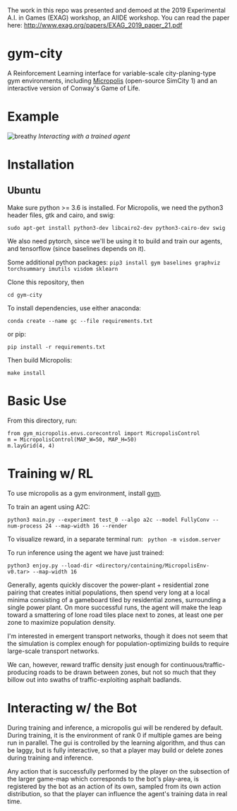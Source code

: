 The work in this repo was presented and demoed at the 2019 Experimental A.I. in Games (EXAG) workshop, an AIIDE workshop. You can read the paper here: http://www.exag.org/papers/EXAG_2019_paper_21.pdf


# gym-city
A Reinforcement Learning interface for variable-scale city-planing-type gym environments, including [Micropolis](https://github.com/simhacker/micropolis/) (open-source SimCity 1) and an interactive version of Conway's Game of Life.

# Example

![breathy](https://github.com/smearle/gym-micropolis/blob/master/gifs/breathy.gif)
 *Interacting with a trained agent*

# Installation

## Ubuntu

Make sure python >= 3.6 is installed.
For Micropolis, we need the python3 header files, gtk and cairo, and swig:
```
sudo apt-get install python3-dev libcairo2-dev python3-cairo-dev swig
```
We also need pytorch, since we'll be using it to build and train our agents, and tensorflow (since baselines depends on it).

Some additional python packages:
```pip3 install gym baselines graphviz torchsummary imutils visdom sklearn```

Clone this repository, then 
```
cd gym-city
```
To install dependencies, use either anaconda:
```
conda create --name gc --file requirements.txt
``` 
or pip:
```
pip install -r requirements.txt
```
Then build Micropolis:
```
make install
```

# Basic Use

From this directory, run:
```
from gym_micropolis.envs.corecontrol import MicropolisControl
m = MicropolisControl(MAP_W=50, MAP_H=50)
m.layGrid(4, 4)
```
# Training w/ RL

To use micropolis as a gym environment, install [gym](https://github.com/openai/gym).

To train an agent using A2C:

```
python3 main.py --experiment test_0 --algo a2c --model FullyConv --num-process 24 --map-width 16 --render
```

To visualize reward, in a separate terminal run: ` python -m visdom.server`

To run inference using the agent we have just trained:

```
python3 enjoy.py --load-dir <directory/containing/MicropolisEnv-v0.tar> --map-width 16
```

Generally, agents quickly discover the power-plant + residential zone pairing that creates initial populations, then spend very long at a local minima consisting of a gameboard tiled by residential zones, surrounding a single power plant. On more successful runs, the agent will make the leap toward a smattering of lone road tiles place next to zones, at least one per zone to maximize population density. 

I'm interested in emergent transport networks, though it does not seem that the simulation is complex enough for population-optimizing builds to require large-scale transport networks. 

We can, however, reward traffic density just enough for continuous/traffic-producing roads to be drawn between zones, but not so much that they billow out into swaths of traffic-exploiting asphalt badlands.

# Interacting w/ the Bot

During training and inference, a micropolis gui will be rendered by default. During training, it is the environment of rank 0 if multiple games are being run in parallel. The gui is controlled by the learning algorithm, and thus can be laggy, but is fully interactive, so that a player may build or delete zones during training and inference.

Any action that is successfully performed by the player on the subsection of the larger game-map which corresponds to the bot's play-area, is registered by the bot as an action of its own, sampled from its own action distribution, so that the player can influence the agent's training data in real time.

